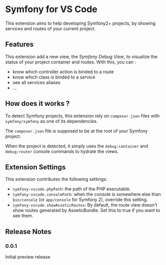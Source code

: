 # Symfony for VS Code

This extension aims to help developing Symfony2+ projects, by showing services and routes of your current project.

## Features

This extension add a new view, the *Symfony Debug View*, to visualize the status of your project container and routes. With this, you can :
* know which controller action is binded to a route
* know which class is binded to a service
* see all services aliases
* ...

## How does it works ?

To detect Symfony projects, this extension rely on `composer.json` files with `symfony/symfony` as one of its dependencies.

The `composer.json` file is supposed to be at the root of your Symfony project.

When the project is detected, it simply uses the `debug:container` and `debug:router` console commands to hydrate the views.

## Extension Settings

This extension contributes the following settings:

* `symfony-vscode.phpPath`: the path of the PHP executable.
* `symfony-vscode.consolePath`: when the console is somewhere else than `bin/console` (or `app/console` for Symfony 2), override this setting.
* `symfony-vscode.showAsseticRoutes`: By default, the route view doesn't show routes generated by AsseticBundle. Set this to true if you want to see them.

## Release Notes

### 0.0.1

Initial preview release
